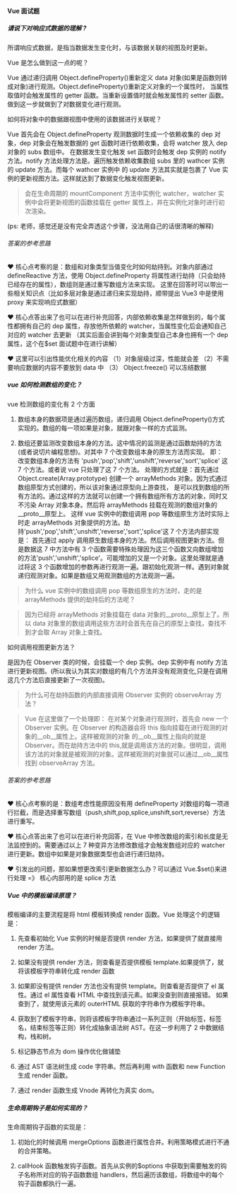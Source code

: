 #### Vue 面试题

##### 请说下对响应式数据的理解 ?

所谓响应式数据，是指当数据发生变化时，与该数据关联的视图及时更新。

Vue 是怎么做到这一点的呢？

Vue 通过递归调用 Object.defineProperty()重新定义 data 对象(如果是函数则转成对象)进行观测。Object.defineProperty()重新定义对象的一个属性时，
当属性取值时会触发属性的 getter 函数。当重新设置值时就会触发属性的 setter 函数。做到这一步就做到了对数据变化进行观测。

如何将对象中的数据跟视图中使用的该数据进行关联呢？

Vue 首先会在 Object.defineProperty 观测数据时生成一个依赖收集的 dep 对象，dep 对象会在触发数据的 get 函数时进行依赖收集，会将 watcher 放入 dep 对象的 subs 数组中。
在数据发生变化触发 set 函数时会触发 dep 实例的 notify 方法。notify 方法处理方法是。遍历触发依赖收集数组 subs 里的 wathcer 实例的 update 方法。而每个 wathcer 实例中
的 update 方法其实就是包裹了 Vue 实例的更新视图方法。这样就达到了数据变化触发视图更新。

> 会在生命周期的 mountComponent 方法中实例化 watcher，watcher 实例中会将更新视图的函数挂载在 getter 属性上，并在实例化对象时进行初次渲染。

(ps: 老师，感觉还是没有完全弄透这个步骤，没法用自己的话很清晰的解释)

###### 答案的参考思路

♥ 核心点考察的是：数组和对象类型当值变化时如何劫持到。对象内部通过 defineReactive 方法，使用 Object.defineProperty 将属性进行劫持（只会劫持已经存在的属性），数组则是通过重写数组方法来实现。 这里在回答时可以带出一些相关知识点（比如多层对象是通过递归来实现劫持，顺带提出 Vue3 中是使用 proxy 来实现响应式数据）

♥ 核心点答出来了也可以在进行补充回答，内部依赖收集是怎样做到的，每个属性都拥有自己的 dep 属性，存放他所依赖的 watcher，当属性变化后会通知自己对应的 watcher 去更新 （其实后面会讲到每个对象类型自己本身也拥有一个 dep 属性，这个在\$set 面试题中在进行讲解）

♥ 这里可以引出性能优化相关的内容 （1）对象层级过深，性能就会差 （2）不需要响应数据的内容不要放到 data 中 （3） Object.freeze() 可以冻结数据

##### vue 如何检测数组的变化？

vue 检测数组的变化有 2 个方面

1.  数组本身的数据项是通过遍历数组，递归调用 Object.defineProperty()方式实现的。数组的每一项如果是对象，就跟对象一样的方式监测。

2.  数组还要监测改变数组本身的方法。这中情况的监测是通过函数劫持的方法(或者说切片编程思想)。对其中 7 个改变数组本身的原生方法而实现。
    即： 改变数组本身的方法有 'push','pop','shift','unshift','reverse','sort','splice' 这 7 个方法。或者说 vue 只处理了这 7 个方法。
    处理的方式就是：首先通过 Object.create(Array.prototype) 创建一个 arrayMethods 对象。因为式通过数组原型方式创建的，所以该对象通过原型向上游查找，
    是可以找到数组的所有方法的。通过这样的方法就可以创建一个拥有数组所有方法的对象，同时又不污染 Array 对象本身。然后将 arrayMethods 挂载在观测的数组对象的\_\_proto\_\_原型上。
    这样 vue 实例中的数组调用 pop 等数组原生方法时实际上时走 arrayMethods 对象提供的方法。劫持'push','pop','shift','unshift','reverse','sort','splice'这 7 个方法内部实现是：
    首先通过 apply 调用原生数组本身的方法。然后调用视图更新方法。但是数据这 7 中方法中有 3 个函数需要特殊处理因为这三个函数又向数组增加的方法'push','unshift','splice'。可能增加的又是一个对象。这里处理就是通过将这 3 个函数增加的参数再进行观测一遍。跟初始化观测一样。遇到对象就递归观测对象。如果是数组又用观测数组的方法观测一遍。

> 为什么 vue 实例中的数组调用 pop 等数组原生的方法时，走的是 arrayMethods 提供的劫持后的方法呢？

> 因为已经将 arrayMethods 对象挂载在 data 对象的\_\_proto\_\_原型上了。所以 data 对象里的数组调用这些方法时会首先在自己的原型上查找，查找不到才会取 Array 对象上查找。

如何调用视图更新方法？

是因为在 Observer 类的时候，会挂载一个 dep 实例。dep 实例中有 notify 方法进行更新视图。(所以我认为其实对数组的有几个方法并没有观测变化,只是在调用这几个方法后直接更新了一次视图)。

> 为什么可在劫持函数的内部直接调用 Observer 实例的 observeArray 方法？

> Vue 在这里做了一个处理即： 在对某个对象进行观测时，首先会 new 一个 Observer 实例。在 Observer 的构造器会将 this 指向挂载在进行观测的对象的\_\_ob\_\_属性上。这样被观测的对象
> 的\_\_ob\_\_属性上指向的就是 Observer。而在劫持方法中的 this,就是调用该方法的对象。很明显，调用该方法的对象就是被观测的对象。这样被观测的对象就可以通过\_\_ob\_\_属性找到 observeArray 方法。

###### 答案的参考思路

♥ 核心点考察的是：数组考虑性能原因没有用 defineProperty 对数组的每一项进行拦截，而是选择重写数组（push,shift,pop,splice,unshift,sort,reverse）方法进行重写。

♥ 核心点答出来了也可以在进行补充回答，在 Vue 中修改数组的索引和长度是无法监控到的。需要通过以上 7 种变异方法修改数组才会触发数组对应的 watcher 进行更新。数组中如果是对象数据类型也会进行递归劫持。

♥ 引发出的问题，那如果想更改索引更新数据怎么办？可以通过 Vue.\$set()来进行处理 =》 核心内部用的是 splice 方法

##### Vue 中的模板编译原理？

模板编译的主要流程是将 html 模板转换成 render 函数。Vue 处理这个的逻辑是：

1. 先查看初始化 Vue 实例的时候是否提供 render 方法，如果提供了就直接用 render 方法。

2. 如果没有提供 render 方法，则查看是否提供模板 template.如果提供了，就将该模板字符串转化成 render 函数

3. 如果即没有提供 render 方法也没有提供 template。则查看是否提供了 el 属性。通过 el 属性查看 HTML 中查找到该元素。如果没查到则直接报错。
   如果查到了，就使用该元素的 outerHTML 获取的字符串作为模板字符串。

4. 获取到了模板字符串，则将该模板字符串通过一系列正则（开始标签，标签名，结束标签等正则）转化成抽象语法树 AST。在这一步利用了 2 中数据结构，栈和树。

5. 标记静态节点为 dom 操作优化做铺垫

6. 通过 AST 语法树生成 code 字符串。然后再利用 with 函数和 new Function 生成 render 函数。

7. 通过 render 函数生成 Vnode 再转化为真实 dom。

##### 生命周期钩子是如何实现的？

生命周期钩子函数的实现是：

1. 初始化的时候调用 mergeOptions 函数进行属性合并。利用策略模式进行不通的合并策略。

2. callHook 函数触发钩子函数。首先从实例的\$options 中获取到需要触发的钩子名称所对应的钩子函数数组 handlers，然后遍历该数组，将数组中的每个钩子函数都执行一遍。
